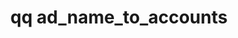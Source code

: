 ---
category: ad
command: ad_name_to_accounts
keywords: qq, qq_cli, ad_name_to_accounts
optional_options:
- alternate:
  - --name
  help: Get account info for this sAMAccountName
  name: -n
  required: true
permalink: /qq-cli-command-guide/ad/ad_name_to_accounts.html
positional_options: []
sidebar: qq_cli_command_reference_sidebar
summary: This section explains how to use the <code>qq ad_name_to_accounts</code>
  command.
synopsis: Get all account info for a sAMAccountName
title: qq ad_name_to_accounts
usage: qq ad_name_to_accounts [-h] -n NAME

---